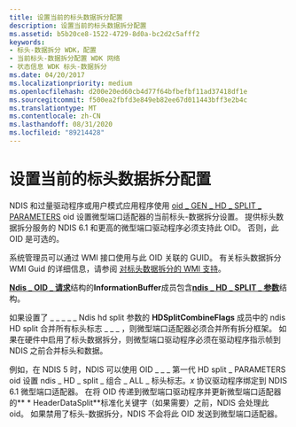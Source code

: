 ```yaml
---
title: 设置当前的标头数据拆分配置
description: 设置当前的标头数据拆分配置
ms.assetid: b5b20ce8-1522-4729-8d0a-bc2d2c5afff2
keywords:
- 标头-数据拆分 WDK，配置
- 当前标头-数据拆分配置 WDK 网络
- 状态信息 WDK 标头-数据拆分
ms.date: 04/20/2017
ms.localizationpriority: medium
ms.openlocfilehash: d200e20ed60cb4d77f64bfbefbf11ad37418df1e
ms.sourcegitcommit: f500ea2fbfd3e849eb82ee67d011443bff3e2b4c
ms.translationtype: MT
ms.contentlocale: zh-CN
ms.lasthandoff: 08/31/2020
ms.locfileid: "89214428"
---
```

# <a name="setting-the-current-header-data-split-configuration"></a>设置当前的标头数据拆分配置





NDIS 和过量驱动程序或用户模式应用程序使用 [oid \_ GEN \_ HD \_ SPLIT \_ PARAMETERS](./oid-gen-hd-split-parameters.md) oid 设置微型端口适配器的当前标头-数据拆分设置。 提供标头数据拆分服务的 NDIS 6.1 和更高的微型端口驱动程序必须支持此 OID。 否则，此 OID 是可选的。

系统管理员可以通过 WMI 接口使用与此 OID 关联的 GUID。 有关标头数据拆分 WMI Guid 的详细信息，请参阅 [对标头数据拆分的 WMI 支持](wmi-support-for-header-data-split.md)。

[**Ndis \_ OID \_ 请求**](/windows-hardware/drivers/ddi/ndis/ns-ndis-_ndis_oid_request)结构的**InformationBuffer**成员包含[**ndis \_ HD \_ SPLIT \_ 参数**](/windows-hardware/drivers/ddi/ntddndis/ns-ntddndis-_ndis_hd_split_parameters)结构。

如果设置了 \_ \_ \_ \_ \_ Ndis hd split 参数的 **HDSplitCombineFlags** 成员中的 ndis HD split 合并所有标头标志 \_ \_ \_ ，则微型端口适配器必须合并所有拆分框架。 如果在硬件中启用了标头数据拆分，则微型端口驱动程序必须在驱动程序指示帧到 NDIS 之前合并标头和数据。

例如，在 NDIS 5 时，NDIS 可以使用 OID \_ \_ \_ 第一代 HD split \_ PARAMETERS oid 设置 ndis \_ HD \_ split \_ 组合 \_ ALL \_ 标头标志。*x* 协议驱动程序绑定到 NDIS 6.1 微型端口适配器。 在将 OID 传递到微型端口驱动程序并更新微型端口适配器的** \* HeaderDataSplit**标准化关键字（如果需要）之前，NDIS 会处理此 oid。 如果禁用了标头-数据拆分，NDIS 不会将此 OID 发送到微型端口适配器。

 

